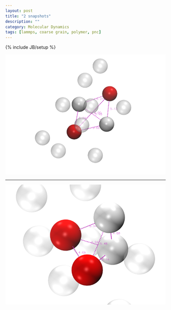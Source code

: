 ```yaml
---
layout: post
title: "2 snapshots"
description: ""
category: Molecular Dynamics
tags: [lammps, coarse grain, polymer, pnc]
---
```

{% include JB/setup %}

![9.0](/images/2013/May/04/snapshot-9.0.png)

---

![4.75](/images/2013/May/04/snapshot-4.75.png)
